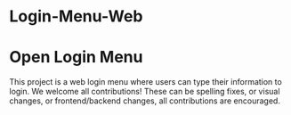 # Login-Menu-Web
<h1> Open Login Menu</h1>

<p>This project is a web login menu where users can type their information to login.  We welcome all contributions!  These can be spelling fixes, or visual changes, or frontend/backend changes, all contributions are encouraged.</p>
